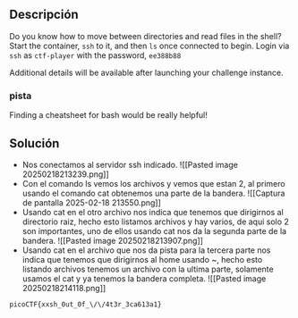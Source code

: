 
## Descripción 

Do you know how to move between directories and read files in the shell? Start the container, `ssh` to it, and then `ls` once connected to begin. Login via `ssh` as `ctf-player` with the password, `ee388b88`

Additional details will be available after launching your challenge instance.

### pista

Finding a cheatsheet for bash would be really helpful!
## Solución

- Nos conectamos al servidor ssh indicado.
![[Pasted image 20250218213239.png]]
- Con el comando ls vemos los archivos y vemos que estan 2, al primero usando el comando cat obtenemos una parte de la bandera.
![[Captura de pantalla 2025-02-18 213550.png]]
- Usando cat en el otro archivo nos indica que tenemos que dirigirnos al directorio raiz, hecho esto listamos archivos y hay varios, de aqui solo 2 son importantes, uno de ellos usando cat nos da la segunda parte de la bandera.
![[Pasted image 20250218213907.png]]
- Usando cat en el archivo que nos da pista para la tercera parte nos indica que tenemos que dirigirnos al home usando ~, hecho esto listando archivos tenemos un archivo con la ultima parte, solamente usamos el cat y ya tenemos la bandera completa.
![[Pasted image 20250218214118.png]]



```
picoCTF{xxsh_0ut_0f_\/\/4t3r_3ca613a1}
```
